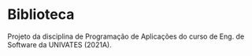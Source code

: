 # Biblioteca
Projeto da disciplina de Programação de Aplicações do curso de Eng. de Software da UNIVATES (2021A).
